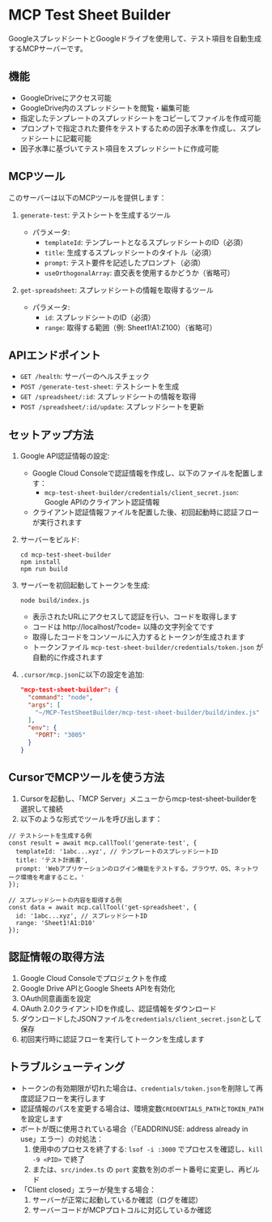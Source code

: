 # MCP Test Sheet Builder

GoogleスプレッドシートとGoogleドライブを使用して、テスト項目を自動生成するMCPサーバーです。

## 機能

- GoogleDriveにアクセス可能
- GoogleDrive内のスプレッドシートを閲覧・編集可能
- 指定したテンプレートのスプレッドシートをコピーしてファイルを作成可能
- プロンプトで指定された要件をテストするための因子水準を作成し、スプレッドシートに記載可能
- 因子水準に基づいてテスト項目をスプレッドシートに作成可能

## MCPツール

このサーバーは以下のMCPツールを提供します：

1. `generate-test`: テストシートを生成するツール
   - パラメータ:
     - `templateId`: テンプレートとなるスプレッドシートのID（必須）
     - `title`: 生成するスプレッドシートのタイトル（必須）
     - `prompt`: テスト要件を記述したプロンプト（必須）
     - `useOrthogonalArray`: 直交表を使用するかどうか（省略可）

2. `get-spreadsheet`: スプレッドシートの情報を取得するツール
   - パラメータ:
     - `id`: スプレッドシートのID（必須）
     - `range`: 取得する範囲（例: Sheet1!A1:Z100）（省略可）

## APIエンドポイント

- `GET /health`: サーバーのヘルスチェック
- `POST /generate-test-sheet`: テストシートを生成
- `GET /spreadsheet/:id`: スプレッドシートの情報を取得
- `POST /spreadsheet/:id/update`: スプレッドシートを更新

## セットアップ方法

1. Google API認証情報の設定:
   - Google Cloud Consoleで認証情報を作成し、以下のファイルを配置します：
     - `mcp-test-sheet-builder/credentials/client_secret.json`: Google APIのクライアント認証情報
   - クライアント認証情報ファイルを配置した後、初回起動時に認証フローが実行されます

2. サーバーをビルド:
   ```
   cd mcp-test-sheet-builder
   npm install
   npm run build
   ```

3. サーバーを初回起動してトークンを生成:
   ```
   node build/index.js
   ```
   - 表示されたURLにアクセスして認証を行い、コードを取得します
   - コードは http://localhost/?code= 以降の文字列全てです
   - 取得したコードをコンソールに入力するとトークンが生成されます
   - トークンファイル `mcp-test-sheet-builder/credentials/token.json` が自動的に作成されます

4. `.cursor/mcp.json`に以下の設定を追加:
   ```json
   "mcp-test-sheet-builder": {
     "command": "node",
     "args": [
       "~/MCP-TestSheetBuilder/mcp-test-sheet-builder/build/index.js"
     ],
     "env": {
       "PORT": "3005"
     }
   }
   ```

## CursorでMCPツールを使う方法

1. Cursorを起動し、「MCP Server」メニューからmcp-test-sheet-builderを選択して接続
2. 以下のような形式でツールを呼び出します：

```
// テストシートを生成する例
const result = await mcp.callTool('generate-test', {
  templateId: '1abc...xyz', // テンプレートのスプレッドシートID
  title: 'テスト計画書',
  prompt: 'Webアプリケーションのログイン機能をテストする。ブラウザ、OS、ネットワーク環境を考慮すること。'
});

// スプレッドシートの内容を取得する例
const data = await mcp.callTool('get-spreadsheet', {
  id: '1abc...xyz', // スプレッドシートID
  range: 'Sheet1!A1:D10'
});
```

## 認証情報の取得方法

1. Google Cloud Consoleでプロジェクトを作成
2. Google Drive APIとGoogle Sheets APIを有効化
3. OAuth同意画面を設定
4. OAuth 2.0クライアントIDを作成し、認証情報をダウンロード
5. ダウンロードしたJSONファイルを`credentials/client_secret.json`として保存
6. 初回実行時に認証フローを実行してトークンを生成します

## トラブルシューティング

- トークンの有効期限が切れた場合は、`credentials/token.json`を削除して再度認証フローを実行します
- 認証情報のパスを変更する場合は、環境変数`CREDENTIALS_PATH`と`TOKEN_PATH`を設定します
- ポートが既に使用されている場合（「EADDRINUSE: address already in use」エラー）の対処法：
  1. 使用中のプロセスを終了する: `lsof -i :3000` でプロセスを確認し、`kill -9 <PID>` で終了
  2. または、`src/index.ts` の `port` 変数を別のポート番号に変更し、再ビルド
- 「Client closed」エラーが発生する場合：
  1. サーバーが正常に起動しているか確認（ログを確認）
  2. サーバーコードがMCPプロトコルに対応しているか確認
